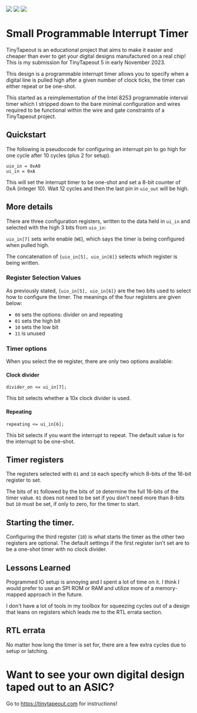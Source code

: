 ![](../../workflows/gds/badge.svg) ![](../../workflows/docs/badge.svg) ![](../../workflows/wokwi_test/badge.svg)

# Small Programmable Interrupt Timer

TinyTapeout is an educational project that aims to make it easier and cheaper than ever to get your digital designs manufactured on a real chip! This is my submission for TinyTapeout 5 in early November 2023.

This design is a programmable interrupt timer allows you to specify when a digital line is pulled high after a given number of clock ticks, the timer can either repeat or be one-shot.

This started as a reimplementation of the Intel 8253 programmable interval timer which I stripped down to the bare minimal configuration and wires required to be functional within the wire and gate constraints of a TinyTapeout project.

## Quickstart

The following is pseudocode for configuring an interrupt pin to go high for one cycle after 10 cycles (plus 2 for setup).

```
uio_in = 0xA0
ui_in = 0xA
```

This will set the interrupt timer to be one-shot and set a 8-bit counter of 0xA (integer 10). Wait 12 cycles and then the last pin in `uio_out` will be high.

## More details

There are three configuration registers, written to the data held in `ui_in` and selected with the high 3 bits from `uio_in`:

`uio_in[7]` sets write enable (`WE`), which says the timer is being configured when pulled high.

The concatenation of `{uio_in[5], uio_in[6]}` selects which register is being written.

### Register Selection Values

As previously stated, `{uio_in[5], uio_in[6]}` are the two bits used to select how to configure the timer. The meanings of the four registers are given below:

* `00` sets the options: divider on and repeating
* `01` sets the high bit
* `10` sets the low bit
* `11` is unused

### Timer options

When you select the `00` register, there are only two options available:

#### Clock divider

`divider_on <= ui_in[7];`

This bit selects whether a 10x clock divider is used.

#### Repeating

`repeating <= ui_in[6];`

This bit selects if you want the interrupt to repeat. The default value is for the interrupt to be one-shot.

## Timer registers

The registers selected with `01` and `10` each specify which 8-bits of the 16-bit register to set.

The bits of `01` followed by the bits of `10` determine the full 16-bits of the timer value. `01` does not need to be set if you don't need more than 8-bits but `10` must be set, if only to zero, for the timer to start.
 
## Starting the timer.
Configuring the third register (`10`) is what starts the timer as the other two registers are optional. The default settings if the first register isn't set are to be a one-shot timer with no clock divider.

## Lessons Learned

Programmed IO setup is annoying and I spent a lot of time on it. I think I would prefer to use an SPI ROM or RAM and utilize more of a memory-mapped approach in the future.

I don't have a lot of tools in my toolbox for squeezing cycles out of a design that leans on registers which leads me to the RTL errata section.

## RTL errata

No matter how long the timer is set for, there are a few extra cycles due to setup or latching.

# Want to see your own digital design taped out to an ASIC?
Go to https://tinytapeout.com for instructions!